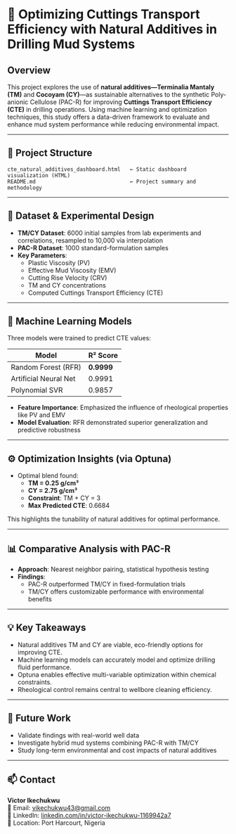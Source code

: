 
# 🌿 Optimizing Cuttings Transport Efficiency with Natural Additives in Drilling Mud Systems

## Overview

This project explores the use of **natural additives—Terminalia Mantaly (TM)** and **Cocoyam (CY)**—as sustainable alternatives to the synthetic Poly-anionic Cellulose (PAC-R) for improving **Cuttings Transport Efficiency (CTE)** in drilling operations. Using machine learning and optimization techniques, this study offers a data-driven framework to evaluate and enhance mud system performance while reducing environmental impact.

---

## 📁 Project Structure

```
cte_natural_additives_dashboard.html   ← Static dashboard visualization (HTML)
README.md                              ← Project summary and methodology
```

---

## 🧪 Dataset & Experimental Design

- **TM/CY Dataset**: 6000 initial samples from lab experiments and correlations, resampled to 10,000 via interpolation
- **PAC-R Dataset**: 1000 standard-formulation samples
- **Key Parameters**:
  - Plastic Viscosity (PV)
  - Effective Mud Viscosity (EMV)
  - Cutting Rise Velocity (CRV)
  - TM and CY concentrations
  - Computed Cuttings Transport Efficiency (CTE)

---

## 🤖 Machine Learning Models

Three models were trained to predict CTE values:

| Model                 | R² Score     |
|----------------------|--------------|
| Random Forest (RFR)  | **0.9999**   |
| Artificial Neural Net| 0.9991       |
| Polynomial SVR       | 0.9857       |

- **Feature Importance**: Emphasized the influence of rheological properties like PV and EMV
- **Model Evaluation**: RFR demonstrated superior generalization and predictive robustness

---

## ⚙️ Optimization Insights (via Optuna)

- Optimal blend found:  
  - **TM = 0.25 g/cm³**  
  - **CY = 2.75 g/cm³**  
  - **Constraint**: TM + CY = 3  
  - **Max Predicted CTE**: 0.6684

This highlights the tunability of natural additives for optimal performance.

---

## 📊 Comparative Analysis with PAC-R

- **Approach**: Nearest neighbor pairing, statistical hypothesis testing
- **Findings**:  
  - PAC-R outperformed TM/CY in fixed-formulation trials  
  - TM/CY offers customizable performance with environmental benefits

---

## 💡 Key Takeaways

- Natural additives TM and CY are viable, eco-friendly options for improving CTE.
- Machine learning models can accurately model and optimize drilling fluid performance.
- Optuna enables effective multi-variable optimization within chemical constraints.
- Rheological control remains central to wellbore cleaning efficiency.

---

## 🔬 Future Work

- Validate findings with real-world well data
- Investigate hybrid mud systems combining PAC-R with TM/CY
- Study long-term environmental and cost impacts of natural additives

---

## 📫 Contact

**Victor Ikechukwu**  
📧 Email: [vikechukwu43@gmail.com](mailto:vikechukwu43@gmail.com)  
🔗 LinkedIn: [linkedin.com/in/victor-ikechukwu-1169942a7](https://www.linkedin.com/in/victor-ikechukwu-1169942a7?utm_source=share&utm_campaign=share_via&utm_content=profile&utm_medium=android_app)  
📍 Location: Port Harcourt, Nigeria
